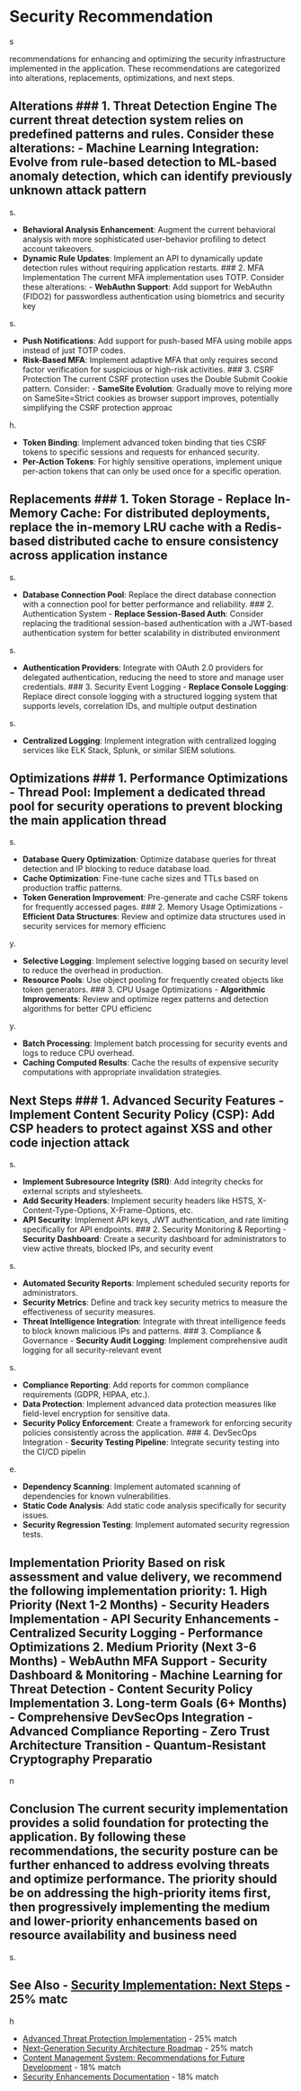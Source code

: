 # Security Recommendation

s

 recommendations for enhancing and optimizing the security infrastructure implemented in the application. These recommendations are categorized into alterations, replacements, optimizations, and next steps.

## Alterations ### 1. Threat Detection Engine The current threat detection system relies on predefined patterns and rules. Consider these alterations: - **Machine Learning Integration**: Evolve from rule-based detection to ML-based anomaly detection, which can identify previously unknown attack pattern

s.

- **Behavioral Analysis Enhancement**: Augment the current behavioral analysis with more sophisticated user-behavior profiling to detect account takeovers.
- **Dynamic Rule Updates**: Implement an API to dynamically update detection rules without requiring application restarts. ### 2. MFA Implementation The current MFA implementation uses TOTP. Consider these alterations: - **WebAuthn Support**: Add support for WebAuthn (FIDO2) for passwordless authentication using biometrics and security key

s.
- **Push Notifications**: Add support for push-based MFA using mobile apps instead of just TOTP codes.
- **Risk-Based MFA**: Implement adaptive MFA that only requires second factor verification for suspicious or high-risk activities. ### 3. CSRF Protection The current CSRF protection uses the Double Submit Cookie pattern. Consider: - **SameSite Evolution**: Gradually move to relying more on SameSite=Strict cookies as browser support improves, potentially simplifying the CSRF protection approac

h.
- **Token Binding**: Implement advanced token binding that ties CSRF tokens to specific sessions and requests for enhanced security.
- **Per-Action Tokens**: For highly sensitive operations, implement unique per-action tokens that can only be used once for a specific operation.

## Replacements ### 1. Token Storage - **Replace In-Memory Cache**: For distributed deployments, replace the in-memory LRU cache with a Redis-based distributed cache to ensure consistency across application instance

s.

- **Database Connection Pool**: Replace the direct database connection with a connection pool for better performance and reliability. ### 2. Authentication System - **Replace Session-Based Auth**: Consider replacing the traditional session-based authentication with a JWT-based authentication system for better scalability in distributed environment

s.
- **Authentication Providers**: Integrate with OAuth 2.0 providers for delegated authentication, reducing the need to store and manage user credentials. ### 3. Security Event Logging - **Replace Console Logging**: Replace direct console logging with a structured logging system that supports levels, correlation IDs, and multiple output destination

s.
- **Centralized Logging**: Implement integration with centralized logging services like ELK Stack, Splunk, or similar SIEM solutions.

## Optimizations ### 1. Performance Optimizations - **Thread Pool**: Implement a dedicated thread pool for security operations to prevent blocking the main application thread

s.

- **Database Query Optimization**: Optimize database queries for threat detection and IP blocking to reduce database load.
- **Cache Optimization**: Fine-tune cache sizes and TTLs based on production traffic patterns.
- **Token Generation Improvement**: Pre-generate and cache CSRF tokens for frequently accessed pages. ### 2. Memory Usage Optimizations - **Efficient Data Structures**: Review and optimize data structures used in security services for memory efficienc

y.
- **Selective Logging**: Implement selective logging based on security level to reduce the overhead in production.
- **Resource Pools**: Use object pooling for frequently created objects like token generators. ### 3. CPU Usage Optimizations - **Algorithmic Improvements**: Review and optimize regex patterns and detection algorithms for better CPU efficienc

y.
- **Batch Processing**: Implement batch processing for security events and logs to reduce CPU overhead.
- **Caching Computed Results**: Cache the results of expensive security computations with appropriate invalidation strategies.

## Next Steps ### 1. Advanced Security Features - **Implement Content Security Policy (CSP)**: Add CSP headers to protect against XSS and other code injection attack

s.

- **Implement Subresource Integrity (SRI)**: Add integrity checks for external scripts and stylesheets.
- **Add Security Headers**: Implement security headers like HSTS, X-Content-Type-Options, X-Frame-Options, etc.
- **API Security**: Implement API keys, JWT authentication, and rate limiting specifically for API endpoints. ### 2. Security Monitoring & Reporting - **Security Dashboard**: Create a security dashboard for administrators to view active threats, blocked IPs, and security event

s.
- **Automated Security Reports**: Implement scheduled security reports for administrators.
- **Security Metrics**: Define and track key security metrics to measure the effectiveness of security measures.
- **Threat Intelligence Integration**: Integrate with threat intelligence feeds to block known malicious IPs and patterns. ### 3. Compliance & Governance - **Security Audit Logging**: Implement comprehensive audit logging for all security-relevant event

s.
- **Compliance Reporting**: Add reports for common compliance requirements (GDPR, HIPAA, etc.).
- **Data Protection**: Implement advanced data protection measures like field-level encryption for sensitive data.
- **Security Policy Enforcement**: Create a framework for enforcing security policies consistently across the application. ### 4. DevSecOps Integration - **Security Testing Pipeline**: Integrate security testing into the CI/CD pipelin

e.
- **Dependency Scanning**: Implement automated scanning of dependencies for known vulnerabilities.
- **Static Code Analysis**: Add static code analysis specifically for security issues.
- **Security Regression Testing**: Implement automated security regression tests.

## Implementation Priority Based on risk assessment and value delivery, we recommend the following implementation priority: 1. **High Priority (Next 1-2 Months)** - Security Headers Implementation - API Security Enhancements - Centralized Security Logging - Performance Optimizations 2. **Medium Priority (Next 3-6 Months)** - WebAuthn MFA Support - Security Dashboard & Monitoring - Machine Learning for Threat Detection - Content Security Policy Implementation 3. **Long-term Goals (6+ Months)** - Comprehensive DevSecOps Integration - Advanced Compliance Reporting - Zero Trust Architecture Transition - Quantum-Resistant Cryptography Preparatio

n

## Conclusion The current security implementation provides a solid foundation for protecting the application. By following these recommendations, the security posture can be further enhanced to address evolving threats and optimize performance. The priority should be on addressing the high-priority items first, then progressively implementing the medium and lower-priority enhancements based on resource availability and business need

s.

## See Also - [Security Implementation: Next Steps](SECURITY-NEXT-STEPS.md) - 25% matc

h

- [Advanced Threat Protection Implementation](advanced-threat-protection.md) - 25% match
- [Next-Generation Security Architecture Roadmap](security/next_gen_security_roadmap.md) - 25% match
- [Content Management System: Recommendations for Future Development](CMS_FUTURE_RECOMMENDATIONS.md) - 18% match
- [Security Enhancements Documentation](SECURITY-ENHANCEMENTS.md) - 18% match